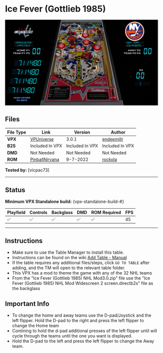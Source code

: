 # Ice Fever (Gottlieb 1985)

![Table Preview](../../images/vpx-icefever-preview.jpg)

## Files
| File Type | Link | Version | Author | 
|-----------|--------|----------|--------------|
| **VPX** | [VPUniverse](https://vpuniverse.com/files/file/11868-ice-fever-gottleib-1985/) | 3.0.1 | [endeemillr](https://vpuniverse.com/profile/37895-endeemillr/) |
| **B2S** | Included In VPX | Included In VPX  | Included In VPX |
| **DMD** | Not Needed | Not Needed | Not Needed |
| **ROM** | [PinballNirvana](https://pinballnirvana.com/forums/resources/icefever.3350/) | 9-7-2022 | [rockola](https://pinballnirvana.com/forums/members/rock-ola.1/) |

**Tested by:** [vicpac73]

---

## Status 
**Minimum VPX Standalone build:** {vpx-standalone-build-#}

| Playfield | Controls | Backglass | DMD | ROM Required | FPS | 
|-----------|----------|-----------|-----|--------------|-----|
| :white_check_mark: | :white_check_mark: | :white_check_mark: | :white_check_mark: | :white_check_mark: | 45 |

---

## Instructions

- Make sure to use the Table Manager to install this table.
- Instructions can be found on the wiki [Add Table - Manual](https://github.com/LegendsUnchained/vpx-standalone-alp4k/wiki/%5B04%5D-%F0%9F%A7%A1-TM-%E2%80%90-Other-Features#add-table---manual)
- If the table requires any additional files/steps, click `GO TO TABLE` after adding, and the TM will open to the relevant table folder.
- This VPX has a mod to theme the game with any of the 32 NHL teams
- From the "Ice Fever  (Gottlieb 1985) NHL Mod3.0.zip" file use the "Ice Fever  (Gottlieb 1985) NHL Mod Widescreen 2 screen.directb2s" file as the backglass

## Important Info

- To change the home and away teams use the D-pad/Joystick and the left flipper.  Hold the D-pad to the right and press the left flipper to change the Home team
- Contining to hold the d-pad additional presses of the left flipper until will cycle through the teams until the one you want is displayed.
- Hold the D-pad to the left and press the left flipper to change the Away team.

